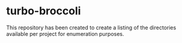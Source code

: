# turbo-broccoli
This repository has been created to create a listing of the directories available per project for enumeration purposes.
